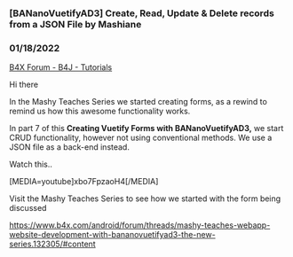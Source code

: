 ### [BANanoVuetifyAD3] Create, Read, Update & Delete records from a JSON File by Mashiane
### 01/18/2022
[B4X Forum - B4J - Tutorials](https://www.b4x.com/android/forum/threads/137722/)

Hi there  
  
In the Mashy Teaches Series we started creating forms, as a rewind to remind us how this awesome functionality works.  
  
In part 7 of this **Creating Vuetify Forms with BANanoVuetifyAD3,** we start CRUD functionality, however not using conventional methods. We use a JSON file as a back-end instead.  
  
Watch this..  
  
[MEDIA=youtube]xbo7FpzaoH4[/MEDIA]  
  
Visit the Mashy Teaches Series to see how we started with the form being discussed  
  
<https://www.b4x.com/android/forum/threads/mashy-teaches-webapp-website-development-with-bananovuetifyad3-the-new-series.132305/#content>
